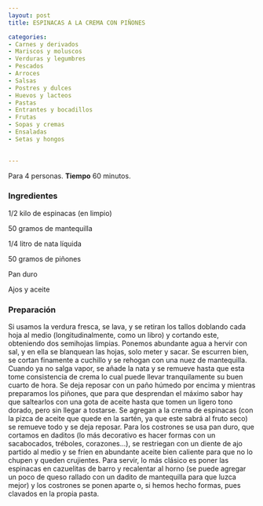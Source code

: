 ```yaml
---
layout: post
title: ESPINACAS A LA CREMA CON PIÑONES

categories:
- Carnes y derivados
- Mariscos y moluscos
- Verduras y legumbres
- Pescados
- Arroces
- Salsas
- Postres y dulces
- Huevos y lacteos
- Pastas
- Entrantes y bocadillos
- Frutas
- Sopas y cremas
- Ensaladas
- Setas y hongos
 

---
```

Para 4 personas.
<b>Tiempo</b> 60 minutos.

<h3>Ingredientes</h3>

1/2 kilo de espinacas (en limpio)

50 gramos de mantequilla

1/4 litro de nata líquida

50 gramos de piñones

Pan duro

Ajos y aceite

<h3>Preparación</h3>

Si usamos la verdura fresca, se lava, y se retiran los tallos doblando cada hoja al medio (longitudinalmente, como un libro) y cortando este, obteniendo dos semihojas limpias. Ponemos abundante agua a hervir con sal, y en ella se blanquean las hojas, solo meter y sacar. Se escurren bien, se cortan finamente a cuchillo y se rehogan con una nuez de mantequilla. Cuando ya no salga vapor, se añade la nata y se remueve hasta que esta tome consistencia de crema lo cual puede llevar tranquilamente su buen cuarto de hora. Se deja reposar con un paño húmedo por encima y mientras preparamos los piñones, que para que desprendan el máximo sabor hay que saltearlos con una gota de aceite hasta que tomen un ligero tono dorado, pero sin llegar a tostarse. Se agregan a la crema de espinacas (con la pizca de aceite que quede en la sartén, ya que este sabrá al fruto seco) se remueve todo y se deja reposar. Para los costrones se usa pan duro, que cortamos en daditos (lo más decorativo es hacer formas con un sacabocados, tréboles, corazones...), se restriegan con un diente de ajo partido al medio y se fríen en abundante aceite bien caliente para que no lo chupen y queden crujientes. Para servir, lo más clásico es poner las espinacas en cazuelitas de barro y recalentar al horno (se puede agregar un poco de queso rallado con un dadito de mantequilla para que luzca mejor) y los costrones se ponen aparte o, si hemos hecho formas, pues clavados en la propia pasta.


